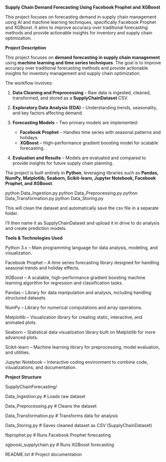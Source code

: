 **Supply Chain Demand Forecasting Using Facebook Prophet and XGBoost**

This project focuses on forecasting demand in supply chain management using AI and machine learning
techniques, specifically Facebook Prophet and XGBoost. It aims to improve accuracy over traditional
forecasting methods and provide actionable insights for inventory and supply chain optimization.

**Project Description**

This project focuses on **demand forecasting in supply chain management** using **machine learning and time series techniques**. The goal is to improve accuracy over traditional forecasting methods and provide actionable insights for inventory management and supply chain optimization.

The workflow involves:

1. **Data Cleaning and Preprocessing** – Raw data is ingested, cleaned, transformed, and stored as a **SupplyChainDataset** CSV.
2. **Exploratory Data Analysis (EDA)** – Understanding trends, seasonality, and key factors affecting demand.
3. **Forecasting Models** – Two primary models are implemented:

   * **Facebook Prophet** – Handles time series with seasonal patterns and holidays.
   * **XGBoost** – High-performance gradient boosting model for scalable forecasting.
4. **Evaluation and Results** – Models are evaluated and compared to provide insights for future supply chain planning.

The project is built entirely in **Python**, leveraging libraries such as **Pandas, NumPy, Matplotlib, Seaborn, Scikit-learn, Jupyter Notebook, Facebook Prophet, and XGBoost**.


python Data_Ingestion.py
python Data_Preprocessing.py
python Data_Transformation.py
python Data_Storing.py

This will clean the dataset and automatically save the csv file in a separate folder. 

I’ll then name it as SupplyChainDataset and upload it in drive to do analysis and create prediction models.

**Tools & Technologies Used**

Python 3.x – Main programming language for data analysis, modeling, and visualization.

Facebook Prophet – A time series forecasting library designed for handling seasonal trends and holiday effects.

XGBoost – A scalable, high-performance gradient boosting machine learning algorithm for regression and classification tasks.

Pandas – Library for data manipulation and analysis, including handling structured datasets.

NumPy – Library for numerical computations and array operations.

Matplotlib – Visualization library for creating static, interactive, and animated plots.

Seaborn – Statistical data visualization library built on Matplotlib for more advanced plots.

Scikit-learn – Machine learning library for preprocessing, model evaluation, and utilities.

Jupyter Notebook – Interactive coding environment to combine code, visualizations, and documentation.


**Project Structure**

SupplyChainForecasting/

Data_Ingestion.py          # Loads raw dataset

Data_Preprocessing.py      # Cleans the dataset

Data_Transformation.py     # Transforms data for analysis

Data_Storing.py            # Saves cleaned dataset as CSV (SupplyChainDataset)

fbprophet.py               # Runs Facebook Prophet forecasting

xgboost_supplychain.py     # Runs XGBoost forecasting

README.txt                 # Project documentation
